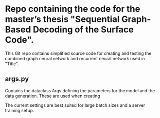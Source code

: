# Repo containing the code for the master’s thesis "Sequential Graph-Based Decoding of the Surface Code".

This Git repo contains simplified source code for creating and testing the combined graph neural network and recurrent neural network used in "Title". 

## args.py

Contains the dataclass Args defining the parameters for the model and the data generation. These are used when creating 




The current settings are best suited for large batch sizes and a server training setup.